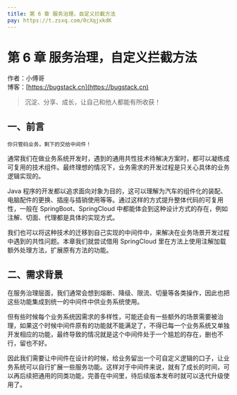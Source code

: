 ```yaml
---
title: 第 6 章 服务治理，自定义拦截方法
pay: https://t.zsxq.com/0cXqjxkdK
---
```


# 第 6 章 服务治理，自定义拦截方法

作者：小傅哥
<br/>博客：[https://bugstack.cn](https://bugstack.cn)

>沉淀、分享、成长，让自己和他人都能有所收获！

## 一、前言

`你只管码业务，剩下的交给中间件！`

通常我们在做业务系统开发时，遇到的通用共性技术待解决方案时，都可以凝练成可复用的技术组件。最终理想的情况下，业务需求的开发过程是只关心具体的业务逻辑实现的。

Java 程序的开发都以追求面向对象为目的，这可以理解为汽车的组件化的装配、电脑配件的更换、插座与插销使用等等。通过这样的方式提升整体代码的可复用性，一般在 SpringBoot、SpringCloud 中都能体会到这种设计方式的存在，例如注解、切面、代理都是具体的实现方式。

我们也可以将这种技术的迁移到自己实现的中间件中，来解决在业务场景开发过程中遇到的共性问题。本章我们就尝试借用 SpringCloud 里在方法上使用注解加载额外处理方法，扩展原有方法的功能。

## 二、需求背景

在服务治理层面，我们通常会想到熔断、降级、限流、切量等各类操作，因此也把这些功能集成到统一的中间件中供业务系统使用。

但有些时候每个业务系统因需求的多样性，可能还会有一些额外的场景需要被治理，如果这个时候中间件原有的功能就不能满足了，不得已每一个业务系统又单独开发相应的功能，最终导致的情况就是这个中间件处于一个尴尬的存在，删也不行，留也不好。

因此我们需要让中间件在设计的时候，给业务留出一个可自定义逻辑的口子，让业务系统可以自行扩展一些服务功能。这样对于中间件来说，就有了成长的时间，可以再后续把通用的同类功能，完善在中间里，待后续版本发布时就可以迭代升级使用了。